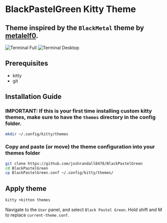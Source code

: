 # BlackPastelGreen Kitty Theme

## Theme inspired by the `BlackMetal` theme by [metalelf0](https://github.com/metalelf0).

![Terminal Full](https://github.com/Screenshots/Terminal%20Full.png)
![Terminal Desktop](https://github.com/Screenshots/Terminal%2520Desktop.png)

## Prerequisites
- kitty
- git

## Installation Guide
### **IMPORTANT:** If this is your first time installing custom kitty themes, make sure to have the `themes` directory in the config folder.
```sh
mkdir ~/.config/kitty/themes
```
### Copy and paste (or move) the theme configuration into your themes folder
```sh
git clone https://github.com/joshrandall8478/BlackPastelGreen
cd BlackPastelGreen
cp BlackPastelGreen.conf ~/.config/kitty/themes/
```
## Apply theme
```sh
kitty +kitten themes
```
Navigate to the `User` panel, and select `Black Pastel Green`. Hold shift and M to replace `current-theme.conf`.